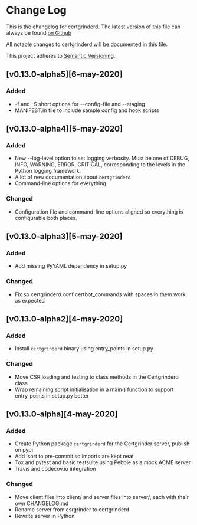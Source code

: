 # Change Log
This is the changelog for certgrinderd. The latest version of this file can always be found [on Github](https://github.com/tykling/certgrinder/blob/master/server/CHANGELOG.md)

All notable changes to certgrinderd will be documented in this file.

This project adheres to [Semantic Versioning](http://semver.org/).

## [v0.13.0-alpha5][6-may-2020]
### Added
- -f and -S short options for --config-file and --staging
- MANIFEST.in file to include sample config and hook scripts


## [v0.13.0-alpha4][5-may-2020]
### Added
- New --log-level option to set logging verbosity. Must be one of DEBUG, INFO, WARNING, ERROR, CRITICAL, corresponding to the levels in the Python logging framework.
- A lot of new documentation about `certgrinderd`
- Command-line options for everything

### Changed
- Configuration file and command-line options aligned so everything is configurable both places.


## [v0.13.0-alpha3][5-may-2020]
### Added
- Add missing PyYAML dependency in setup.py

### Changed
- Fix so certgrinderd.conf certbot_commands with spaces in them work as expected


## [v0.13.0-alpha2][4-may-2020]
### Added
- Install `certgrinderd` binary using entry_points in setup.py

### Changed
- Move CSR loading and testing to class methods in the Certgrinderd class
- Wrap remaining script initialisation in a main() function to support entry_points in setup.py better


## [v0.13.0-alpha][4-may-2020]
### Added
- Create Python package `certgrinderd` for the Certgrinder server, publish on pypi
- Add isort to pre-commit so imports are kept neat
- Tox and pytest and basic testsuite using Pebble as a mock ACME server
- Travis and codecov.io integration

### Changed
- Move client files into client/ and server files into server/, each with their own CHANGELOG.md
- Rename server from csrgrinder to certgrinderd
- Rewrite server in Python

